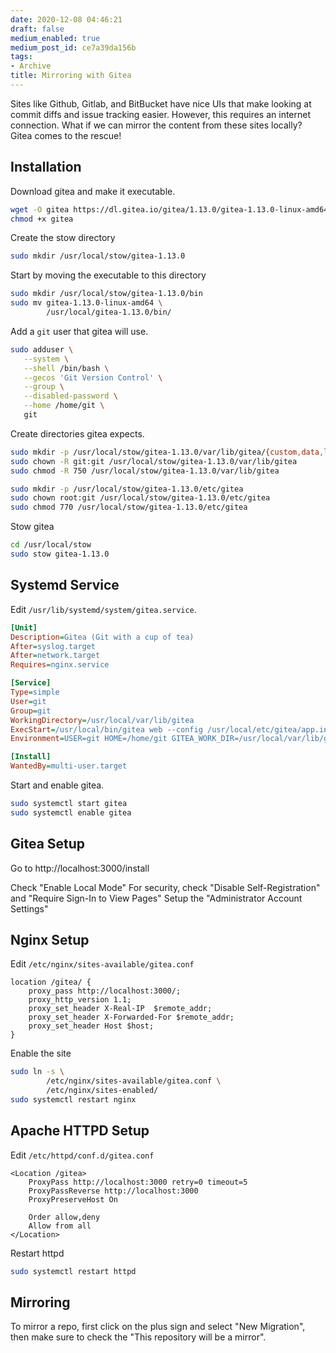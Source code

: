 ```yaml
---
date: 2020-12-08 04:46:21
draft: false
medium_enabled: true
medium_post_id: ce7a39da156b
tags:
- Archive
title: Mirroring with Gitea
---
```


Sites like Github, Gitlab, and BitBucket have nice UIs that make looking at commit diffs and issue tracking easier. However, this requires an internet connection. What if we can mirror the content from these sites locally? Gitea comes to the rescue!

## Installation

Download gitea and make it executable.
```bash
wget -O gitea https://dl.gitea.io/gitea/1.13.0/gitea-1.13.0-linux-amd64
chmod +x gitea
```

Create the stow directory
```bash
sudo mkdir /usr/local/stow/gitea-1.13.0
```

Start by moving the executable to this directory
```bash
sudo mkdir /usr/local/stow/gitea-1.13.0/bin
sudo mv gitea-1.13.0-linux-amd64 \
        /usr/local/gitea-1.13.0/bin/
```

Add a `git` user that gitea will use.
```bash
sudo adduser \
   --system \
   --shell /bin/bash \
   --gecos 'Git Version Control' \
   --group \
   --disabled-password \
   --home /home/git \
   git
```

Create directories gitea expects.
```bash
sudo mkdir -p /usr/local/stow/gitea-1.13.0/var/lib/gitea/{custom,data,log}
sudo chown -R git:git /usr/local/stow/gitea-1.13.0/var/lib/gitea
sudo chmod -R 750 /usr/local/stow/gitea-1.13.0/var/lib/gitea

sudo mkdir -p /usr/local/stow/gitea-1.13.0/etc/gitea
sudo chown root:git /usr/local/stow/gitea-1.13.0/etc/gitea
sudo chmod 770 /usr/local/stow/gitea-1.13.0/etc/gitea
```

Stow gitea
```bash
cd /usr/local/stow
sudo stow gitea-1.13.0
```

## Systemd Service
Edit `/usr/lib/systemd/system/gitea.service`.
```ini
[Unit]
Description=Gitea (Git with a cup of tea)
After=syslog.target
After=network.target
Requires=nginx.service

[Service]
Type=simple
User=git
Group=git
WorkingDirectory=/usr/local/var/lib/gitea
ExecStart=/usr/local/bin/gitea web --config /usr/local/etc/gitea/app.ini
Environment=USER=git HOME=/home/git GITEA_WORK_DIR=/usr/local/var/lib/gitea

[Install]
WantedBy=multi-user.target
```
Start and enable gitea.
```bash
sudo systemctl start gitea
sudo systemctl enable gitea
```

## Gitea Setup
Go to http://localhost:3000/install

Check "Enable Local Mode"
For security, check "Disable Self-Registration" and "Require Sign-In to View Pages"
Setup the "Administrator Account Settings"

## Nginx Setup
Edit `/etc/nginx/sites-available/gitea.conf`
```nginx
location /gitea/ {
    proxy_pass http://localhost:3000/;
    proxy_http_version 1.1;
    proxy_set_header X-Real-IP  $remote_addr;
    proxy_set_header X-Forwarded-For $remote_addr; 
    proxy_set_header Host $host;
}
```
Enable the site
```bash
sudo ln -s \
        /etc/nginx/sites-available/gitea.conf \
        /etc/nginx/sites-enabled/
sudo systemctl restart nginx
```

## Apache HTTPD Setup
Edit `/etc/httpd/conf.d/gitea.conf`
```
<Location /gitea>
    ProxyPass http://localhost:3000 retry=0 timeout=5
    ProxyPassReverse http://localhost:3000
    ProxyPreserveHost On

    Order allow,deny
    Allow from all
</Location>
```
Restart httpd
```bash
sudo systemctl restart httpd
```

## Mirroring
To mirror a repo, first click on the plus sign and select "New Migration", then make sure to check the "This repository will be a mirror".